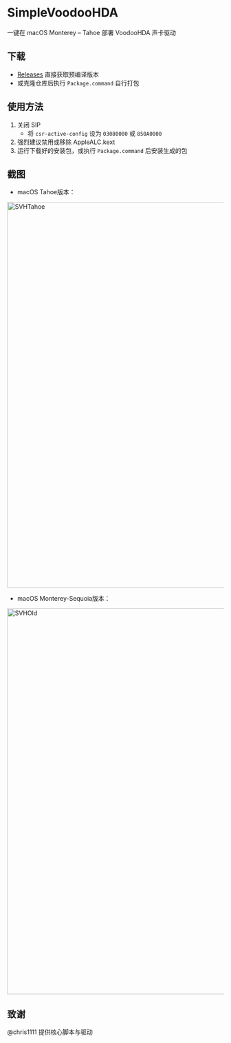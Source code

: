 # SimpleVoodooHDA  
一键在 macOS Monterey – Tahoe 部署 VoodooHDA 声卡驱动  

## 下载  
- [Releases](https://github.com/laobamac/SimpleVoodooHDA/releases) 直接获取预编译版本  
- 或克隆仓库后执行 `Package.command` 自行打包  

## 使用方法  
1. 关闭 SIP  
   - 将 `csr-active-config` 设为 `03080000` 或 `850A0000`  
2. 强烈建议禁用或移除 AppleALC.kext  
3. 运行下载好的安装包，或执行 `Package.command` 后安装生成的包  

## 截图
- macOS Tahoe版本：
<img width="1240" height="896" alt="SVHTahoe" src="https://github.com/user-attachments/assets/5c523c8d-f1f4-44a4-9778-f512e61022a2" />

- macOS Monterey-Sequoia版本：
<img width="1240" height="896" alt="SVHOld" src="https://github.com/user-attachments/assets/45ce10cf-5904-4608-bb71-9e614f43d14a" />


## 致谢  
@chris1111 提供核心脚本与驱动
